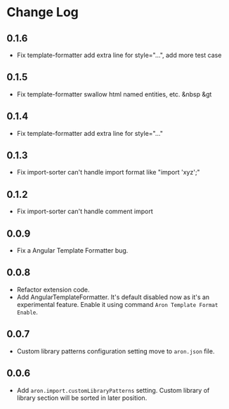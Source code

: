 # Change Log

## 0.1.6
- Fix template-formatter add extra line for style="...", add more test case

## 0.1.5
- Fix template-formatter swallow html named entities, etc. &nbsp &gt

## 0.1.4
- Fix template-formatter add extra line for style="..."

## 0.1.3
- Fix import-sorter can't handle import format like "import 'xyz';"

## 0.1.2
- Fix import-sorter can't handle comment import

## 0.0.9

- Fix a Angular Template Formatter bug.

## 0.0.8
- Refactor extension code.
- Add AngularTemplateFormatter. It's default disabled now as it's an experimental feature. Enable it using command `Aron Template Format Enable`.

## 0.0.7
- Custom library patterns configuration setting move to `aron.json` file.

## 0.0.6
- Add `aron.import.customLibraryPatterns` setting. Custom library of library section will be sorted in later position.
